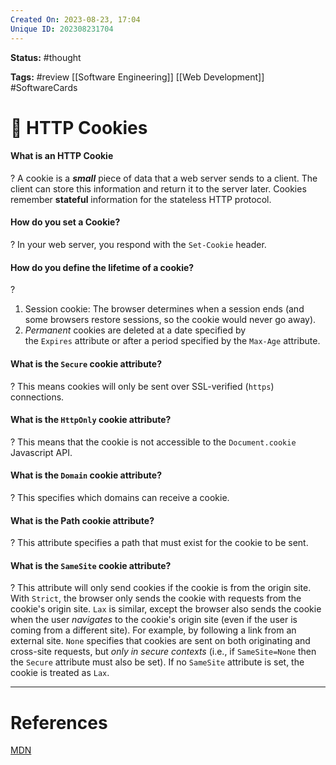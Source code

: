 ```yaml
---
Created On: 2023-08-23, 17:04
Unique ID: 202308231704
---
```

**Status:** #thought 

**Tags:** #review [[Software Engineering]] [[Web Development]] #SoftwareCards 

# 🍪 HTTP Cookies

#### What is an HTTP Cookie
?
A cookie is a ***small*** piece of data that a web server sends to a client. The client can store this information and return it to the server later. Cookies remember **stateful** information for the stateless HTTP protocol. 


#### How do you set a Cookie? 
?
In your web server, you respond with the `Set-Cookie` header.

#### How do you define the lifetime of a cookie?
?
1. Session cookie: The browser determines when a session ends (and some browsers restore sessions, so the cookie would never go away).
2. _Permanent_ cookies are deleted at a date specified by the `Expires` attribute or after a period specified by the `Max-Age` attribute.


#### What is the `Secure` cookie attribute?
?
This means cookies will only be sent over SSL-verified (`https`) connections.

#### What is the `HttpOnly` cookie attribute?
?
This means that the cookie is not accessible to the `Document.cookie` Javascript API.

#### What is the `Domain` cookie attribute?
?
This specifies which domains can receive a cookie.

#### What is the Path cookie attribute?
?
This attribute specifies a path that must exist for the cookie to be sent.


#### What is the `SameSite` cookie attribute?
?
This attribute will only send cookies if the cookie is from the origin site.
With `Strict`, the browser only sends the cookie with requests from the cookie's origin site. `Lax` is similar, except the browser also sends the cookie when the user _navigates_ to the cookie's origin site (even if the user is coming from a different site). For example, by following a link from an external site. `None` specifies that cookies are sent on both originating and cross-site requests, but _only in secure contexts_ (i.e., if `SameSite=None` then the `Secure` attribute must also be set). If no `SameSite` attribute is set, the cookie is treated as `Lax`.









---
# References

[MDN](https://developer.mozilla.org/en-US/docs/Web/HTTP/Cookies)
